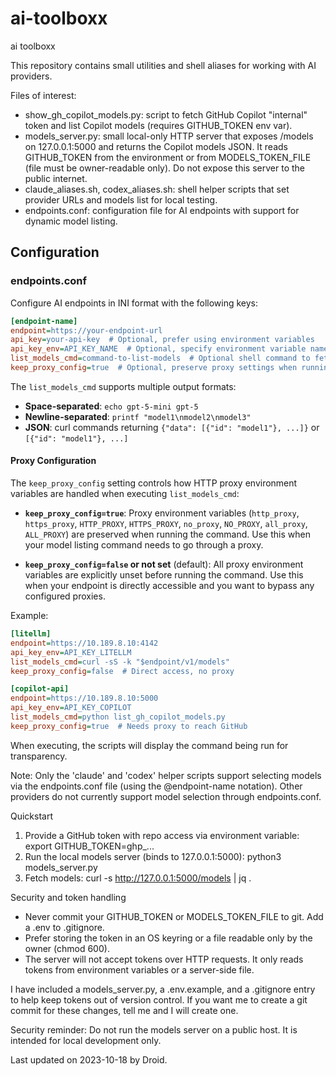 # ai-toolboxx
ai toolboxx

This repository contains small utilities and shell aliases for working with AI providers.

Files of interest:
- show_gh_copilot_models.py: script to fetch GitHub Copilot "internal" token and list Copilot models (requires GITHUB_TOKEN env var).
- models_server.py: small local-only HTTP server that exposes /models on 127.0.0.1:5000 and returns the Copilot models JSON. It reads GITHUB_TOKEN from the environment or from MODELS_TOKEN_FILE (file must be owner-readable only). Do not expose this server to the public internet.
- claude_aliases.sh, codex_aliases.sh: shell helper scripts that set provider URLs and models list for local testing.
- endpoints.conf: configuration file for AI endpoints with support for dynamic model listing.

## Configuration

### endpoints.conf

Configure AI endpoints in INI format with the following keys:

```ini
[endpoint-name]
endpoint=https://your-endpoint-url
api_key=your-api-key  # Optional, prefer using environment variables
api_key_env=API_KEY_NAME  # Optional, specify environment variable name for API key
list_models_cmd=command-to-list-models  # Optional shell command to fetch models
keep_proxy_config=true  # Optional, preserve proxy settings when running list_models_cmd (default: false)
```

The `list_models_cmd` supports multiple output formats:
- **Space-separated**: `echo gpt-5-mini gpt-5`
- **Newline-separated**: `printf "model1\nmodel2\nmodel3"`
- **JSON**: curl commands returning `{"data": [{"id": "model1"}, ...]}` or `[{"id": "model1"}, ...]`

#### Proxy Configuration

The `keep_proxy_config` setting controls how HTTP proxy environment variables are handled when executing `list_models_cmd`:

- **`keep_proxy_config=true`**: Proxy environment variables (`http_proxy`, `https_proxy`, `HTTP_PROXY`, `HTTPS_PROXY`, `no_proxy`, `NO_PROXY`, `all_proxy`, `ALL_PROXY`) are preserved when running the command. Use this when your model listing command needs to go through a proxy.

- **`keep_proxy_config=false` or not set** (default): All proxy environment variables are explicitly unset before running the command. Use this when your endpoint is directly accessible and you want to bypass any configured proxies.

Example:
```ini
[litellm]
endpoint=https://10.189.8.10:4142
api_key_env=API_KEY_LITELLM
list_models_cmd=curl -sS -k "$endpoint/v1/models"
keep_proxy_config=false  # Direct access, no proxy

[copilot-api]
endpoint=https://10.189.8.10:5000
api_key_env=API_KEY_COPILOT
list_models_cmd=python list_gh_copilot_models.py
keep_proxy_config=true  # Needs proxy to reach GitHub
```

When executing, the scripts will display the command being run for transparency.

Note: Only the 'claude' and 'codex' helper scripts support selecting models via the endpoints.conf file (using the @endpoint-name notation). Other providers do not currently support model selection through endpoints.conf.

Quickstart
1. Provide a GitHub token with repo access via environment variable:
   export GITHUB_TOKEN=ghp_...
2. Run the local models server (binds to 127.0.0.1:5000):
   python3 models_server.py
3. Fetch models:
   curl -s http://127.0.0.1:5000/models | jq .

Security and token handling
- Never commit your GITHUB_TOKEN or MODELS_TOKEN_FILE to git. Add a .env to .gitignore.
- Prefer storing the token in an OS keyring or a file readable only by the owner (chmod 600).
- The server will not accept tokens over HTTP requests. It only reads tokens from environment variables or a server-side file.

I have included a models_server.py, a .env.example, and a .gitignore entry to help keep tokens out of version control. If you want me to create a git commit for these changes, tell me and I will create one.

Security reminder: Do not run the models server on a public host. It is intended for local development only.

Last updated on 2023-10-18 by Droid.
